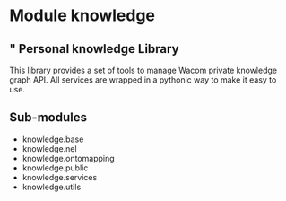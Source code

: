 Module knowledge
================
"
Personal knowledge Library
--------------------------
This library provides a set of tools to manage Wacom private knowledge graph API.
All services are wrapped in a pythonic way to make it easy to use.

Sub-modules
-----------
* knowledge.base
* knowledge.nel
* knowledge.ontomapping
* knowledge.public
* knowledge.services
* knowledge.utils
